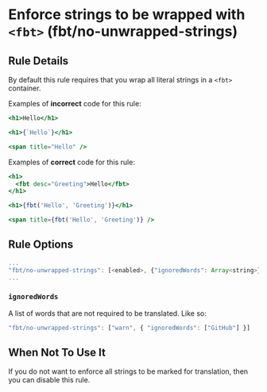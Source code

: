 # Enforce strings to be wrapped with `<fbt>` (fbt/no-unwrapped-strings)

## Rule Details

By default this rule requires that you wrap all literal strings in a `<fbt>` container.

Examples of **incorrect** code for this rule:

```jsx
<h1>Hello</h1>
```

```jsx
<h1>{`Hello`}</h1>
```

```jsx
<span title="Hello" />
```

Examples of **correct** code for this rule:

```jsx
<h1>
  <fbt desc="Greeting">Hello</fbt>
</h1>
```

```jsx
<h1>{fbt('Hello', 'Greeting')}</h1>
```

```jsx
<span title={fbt('Hello', 'Greeting')} />
```

## Rule Options

```js
...
"fbt/no-unwrapped-strings": [<enabled>, {"ignoredWords": Array<string>}]
...
```

### `ignoredWords`

A list of words that are not required to be translated. Like so:

```jsx
"fbt/no-unwrapped-strings": ["warn", { "ignoredWords": ["GitHub"] }]
```

## When Not To Use It

If you do not want to enforce all strings to be marked for translation, then you can disable this rule.
